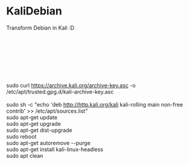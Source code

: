 # KaliDebian
Transform Debian in Kali :D<br><br><br>
<br><br><br>
<br><br>
<br>
sudo curl https://archive.kali.org/archive-key.asc -o /etc/apt/trusted.gpg.d/kali-archive-key.asc<br><br>
sudo sh -c "echo 'deb http://http.kali.org/kali kali-rolling main non-free contrib' >> /etc/apt/sources.list"<br>
sudo apt-get update<br>
sudo apt-get upgrade<br>
sudo apt-get dist-upgrade<br>
sudo reboot<br>
sudo apt-get autoremove --purge<br>
sudo apt-get install kali-linux-headless<br>
sudo apt clean<br>
